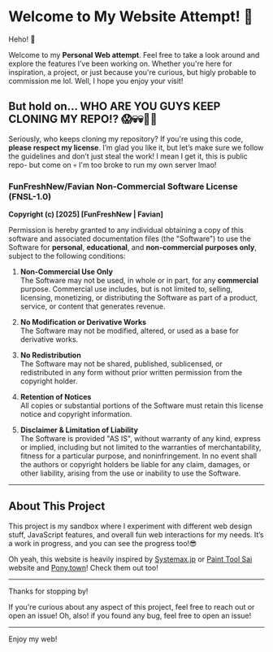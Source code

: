 # Welcome to My Website Attempt! 🌟

Heho! 👋

Welcome to my **Personal Web attempt**. Feel free to take a look around and explore the features I’ve been working on. Whether you're here for inspiration, a project, or just because you're curious, but higly probable to commission me lol. Well, I hope you enjoy your visit!

## But hold on... WHO ARE YOU GUYS KEEP CLONING MY REPO!? 😱💀💀🗿🗿

Seriously, who keeps cloning my repository? If you're using this code, **please respect my license**. I’m glad you like it, but let’s make sure we follow the guidelines and don’t just steal the work!
I mean I get it, this is public repo- but come on 💀 
I'm too broke to run my own server lmao!

### FunFreshNew/Favian Non-Commercial Software License (FNSL-1.0)

**Copyright (c) [2025] [FunFreshNew | Favian]**

Permission is hereby granted to any individual obtaining a copy of this software and associated documentation files (the "Software") to use the Software for **personal**, **educational**, and **non-commercial purposes only**, subject to the following conditions:

1. **Non-Commercial Use Only**  
    The Software may not be used, in whole or in part, for any **commercial** purpose. Commercial use includes, but is not limited to, selling, licensing, monetizing, or distributing the Software as part of a product, service, or content that generates revenue.

2. **No Modification or Derivative Works**  
    The Software may not be modified, altered, or used as a base for derivative works.

3. **No Redistribution**  
    The Software may not be shared, published, sublicensed, or redistributed in any form without prior written permission from the copyright holder.

4. **Retention of Notices**  
    All copies or substantial portions of the Software must retain this license notice and copyright information.

5. **Disclaimer & Limitation of Liability**  
    The Software is provided "AS IS", without warranty of any kind, express or implied, including but not limited to the warranties of merchantability, fitness for a particular purpose, and noninfringement. In no event shall the authors or copyright holders be liable for any claim, damages, or other liability, arising from the use or inability to use the Software.

---

## About This Project

This project is my sandbox where I experiment with different web design stuff, JavaScript features, and overall fun web interactions for my needs. It’s a work in progress, and you can see the progress too!😎

Oh yeah, this website is heavily inspired by [Systemax.jp](https://systemax.jp) or [Paint Tool Sai](https://www.systemax.jp/en/sai/) website and [Pony.town](https://pony.town)! Check them out too!

---

Thanks for stopping by! 

If you're curious about any aspect of this project, feel free to reach out or open an issue! Oh, also! if you found any bug, feel free to open an issue!

---

Enjoy my web!